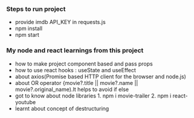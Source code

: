 ### Steps to run project
* provide imdb API_KEY in requests.js 
* npm install
* npm start

### My node and react learnings from this project 

* how to make project component based and pass props
* how to use react hooks : useState and useEffect
*  about axios(Promise based HTTP client for the browser and node.js)
*  about OR operator {movie?.title || movie?.name || movie?.original_name).It helps to avoid if else
* got to know about node libraries
      1. npm i movie-trailer
      2. npm i react-youtube
* learnt about concept of destructuring





